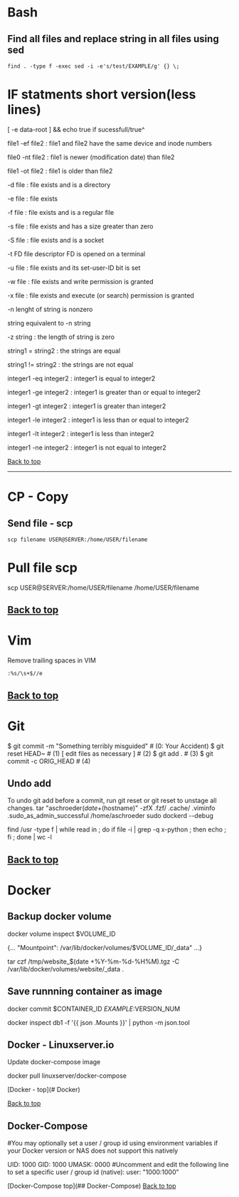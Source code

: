 # Bash

## Find all files and replace string in all files using sed

```find . -type f -exec sed -i -e's/test/EXAMPLE/g' {} \;```

# IF statments short version(less lines)

[ -e data-root ] && echo true
if sucessfull/true^

file1 -ef file2 : file1 and file2 have the same device and inode numbers

file0 -nt file2 : file1 is newer (modification date) than file2

file1 -ot file2 : file1 is older than file2

-d file : file exists and is a directory

-e file : file exists

-f file : file exists and is a regular file

-s file : file exists and has a size greater than zero

-S file : file exists and is a socket

-t FD  file descriptor FD is opened on a terminal

-u file : file exists and its set-user-ID bit is set

-w file : file exists and write permission is granted

-x file : file exists and execute (or search) permission is granted

-n lenght of string is nonzero

string equivalent to -n string

-z string : the length of string is zero

string1 = string2 : the strings are equal

string1 != string2 : the strings are not equal

integer1 -eq integer2 : integer1 is equal to integer2

integer1 -ge integer2 : integer1 is greater than or equal to integer2

integer1 -gt integer2 : integer1 is greater than integer2

integer1 -le integer2 : integer1 is less than or equal to integer2

integer1 -lt integer2 : integer1 is less than integer2

integer1 -ne integer2 : integer1 is not equal to integer2

[Back to top](#-)

-----
# CP - Copy
## Send file - scp

```scp filename USER@SERVER:/home/USER/filename```

# Pull file scp

scp USER@SERVER:/home/USER/filename /home/USER/filename


[Back to top](#-)
-----
# Vim

Remove trailing spaces in VIM

```
:%s/\s+$//e
```

[Back to top](#-)
-----
# Git

$ git commit -m "Something terribly misguided" # (0: Your Accident)
$ git reset HEAD~                              # (1)
[ edit files as necessary ]                    # (2)
$ git add .                                    # (3)
$ git commit -c ORIG_HEAD                      # (4)

## Undo add

To undo git add before a commit, run git reset <file> or git reset to unstage all changes.
tar "aschroeder$(date +%s)-$(hostname)" -zfX .fzf/ .cache/ .viminfo .sudo_as_admin_successful /home/aschroeder
sudo dockerd --debug

find /usr -type f | while read in ; do if file -i  | grep -q x-python ; then echo  ; fi ; done | wc -l


[Back to top](#-)
----
# Docker

## Backup docker volume
docker volume inspect $VOLUME_ID

{... "Mountpoint": /var/lib/docker/volumes/$VOLUME_ID/_data" ...}

tar czf /tmp/website_$(date +%Y-%m-%d-%H%M).tgz -C /var/lib/docker/volumes/website/_data .

## Save runnning container as image

docker commit $CONTAINER_ID $EXAMPLE:$VERSION_NUM

docker inspect db1 -f '{{ json .Mounts }}' | python -m json.tool

## Docker - Linuxserver.io

Update docker-compose image

docker pull linuxserver/docker-compose

[Docker - top](# Docker)

[Back to top](#-)

## Docker-Compose

#You may optionally set a user / group id using environment variables if your Docker version or NAS does not
support this natively

UID: 1000
GID: 1000
UMASK: 0000
#Uncomment and edit the following line to set a specific user / group id (native):
user: "1000:1000"

[Docker-Compose top](## Docker-Compose)
[Back to top](#-)
